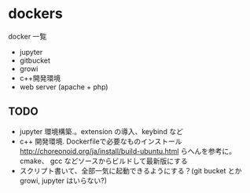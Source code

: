 # dockers

docker 一覧

- jupyter
- gitbucket
- growi
- c++開発環境
- web server (apache + php)

## TODO

- jupyter 環境構築.。extension の導入、keybind など
- c++ 開発環境. Dockerfileで必要なものインストール http://choreonoid.org/ja/install/build-ubuntu.html らへんを参考に。 cmake、 gcc などソースからビルドして最新版にする
- スクリプト書いて、全部一気に起動できるようにする？(git bucket とか growi, jupyter はいらない?)